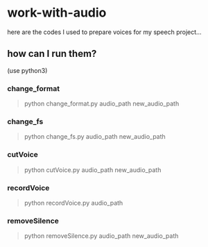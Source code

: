 # work-with-audio

here are the codes I used to prepare voices for my speech project...

## how can I run them?

(use python3)

### change_format

> python change_format.py audio_path new_audio_path

### change_fs

> python change_fs.py audio_path new_audio_path

### cutVoice

> python cutVoice.py audio_path new_audio_path

### recordVoice

> python recordVoice.py audio_path

### removeSilence

> python removeSilence.py audio_path new_audio_path
